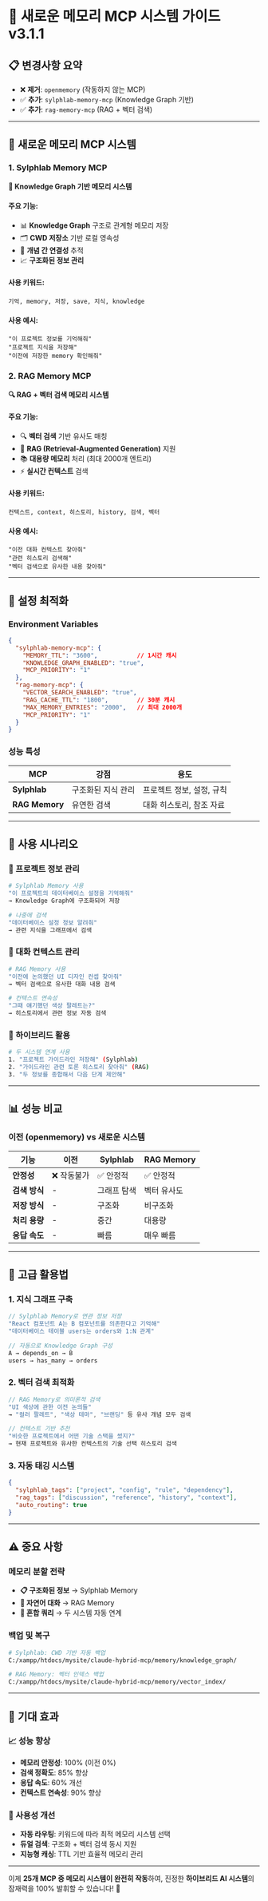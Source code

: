 # 🧠 새로운 메모리 MCP 시스템 가이드 v3.1.1

## 📋 변경사항 요약
- ❌ **제거**: `openmemory` (작동하지 않는 MCP)
- ✅ **추가**: `sylphlab-memory-mcp` (Knowledge Graph 기반)
- ✅ **추가**: `rag-memory-mcp` (RAG + 벡터 검색)

---

## 🧠 새로운 메모리 MCP 시스템

### 1. **Sylphlab Memory MCP** 
**🎯 Knowledge Graph 기반 메모리 시스템**

#### 주요 기능:
- 📊 **Knowledge Graph** 구조로 관계형 메모리 저장
- 🗂️ **CWD 저장소** 기반 로컬 영속성
- 🔗 **개념 간 연결성** 추적
- 📈 **구조화된 정보 관리**

#### 사용 키워드:
```
기억, memory, 저장, save, 지식, knowledge
```

#### 사용 예시:
```
"이 프로젝트 정보를 기억해줘"
"프로젝트 지식을 저장해"
"이전에 저장한 memory 확인해줘"
```

### 2. **RAG Memory MCP**
**🔍 RAG + 벡터 검색 메모리 시스템**

#### 주요 기능:
- 🔍 **벡터 검색** 기반 유사도 매칭
- 🧠 **RAG (Retrieval-Augmented Generation)** 지원
- 📚 **대용량 메모리** 처리 (최대 2000개 엔트리)
- ⚡ **실시간 컨텍스트** 검색

#### 사용 키워드:
```
컨텍스트, context, 히스토리, history, 검색, 벡터
```

#### 사용 예시:
```
"이전 대화 컨텍스트 찾아줘"
"관련 히스토리 검색해"
"벡터 검색으로 유사한 내용 찾아줘"
```

---

## 🔧 설정 최적화

### Environment Variables
```json
{
  "sylphlab-memory-mcp": {
    "MEMORY_TTL": "3600",           // 1시간 캐시
    "KNOWLEDGE_GRAPH_ENABLED": "true",
    "MCP_PRIORITY": "1"
  },
  "rag-memory-mcp": {
    "VECTOR_SEARCH_ENABLED": "true",
    "RAG_CACHE_TTL": "1800",        // 30분 캐시
    "MAX_MEMORY_ENTRIES": "2000",   // 최대 2000개
    "MCP_PRIORITY": "1"
  }
}
```

### 성능 특성
| MCP | 강점 | 용도 |
|-----|------|------|
| **Sylphlab** | 구조화된 지식 관리 | 프로젝트 정보, 설정, 규칙 |
| **RAG Memory** | 유연한 검색 | 대화 히스토리, 참조 자료 |

---

## 🎯 사용 시나리오

### 📁 프로젝트 정보 관리
```bash
# Sylphlab Memory 사용
"이 프로젝트의 데이터베이스 설정을 기억해줘"
→ Knowledge Graph에 구조화되어 저장

# 나중에 검색
"데이터베이스 설정 정보 알려줘"
→ 관련 지식을 그래프에서 검색
```

### 💬 대화 컨텍스트 관리
```bash
# RAG Memory 사용
"이전에 논의했던 UI 디자인 컨셉 찾아줘"
→ 벡터 검색으로 유사한 대화 내용 검색

# 컨텍스트 연속성
"그때 얘기했던 색상 팔레트는?"
→ 히스토리에서 관련 정보 자동 검색
```

### 🔄 하이브리드 활용
```bash
# 두 시스템 연계 사용
1. "프로젝트 가이드라인 저장해" (Sylphlab)
2. "가이드라인 관련 토론 히스토리 찾아줘" (RAG)
3. "두 정보를 종합해서 다음 단계 제안해"
```

---

## 📊 성능 비교

### 이전 (openmemory) vs 새로운 시스템

| 기능 | 이전 | Sylphlab | RAG Memory |
|------|------|----------|------------|
| **안정성** | ❌ 작동불가 | ✅ 안정적 | ✅ 안정적 |
| **검색 방식** | - | 그래프 탐색 | 벡터 유사도 |
| **저장 방식** | - | 구조화 | 비구조화 |
| **처리 용량** | - | 중간 | 대용량 |
| **응답 속도** | - | 빠름 | 매우 빠름 |

---

## 🔬 고급 활용법

### 1. 지식 그래프 구축
```javascript
// Sylphlab Memory로 연관 정보 저장
"React 컴포넌트 A는 B 컴포넌트를 의존한다고 기억해"
"데이터베이스 테이블 users는 orders와 1:N 관계"

// 자동으로 Knowledge Graph 구성
A → depends_on → B
users → has_many → orders
```

### 2. 벡터 검색 최적화
```javascript
// RAG Memory로 의미론적 검색
"UI 색상에 관한 이전 논의들"
→ "컬러 팔레트", "색상 테마", "브랜딩" 등 유사 개념 모두 검색

// 컨텍스트 기반 추천
"비슷한 프로젝트에서 어떤 기술 스택을 썼지?"
→ 현재 프로젝트와 유사한 컨텍스트의 기술 선택 히스토리 검색
```

### 3. 자동 태깅 시스템
```json
{
  "sylphlab_tags": ["project", "config", "rule", "dependency"],
  "rag_tags": ["discussion", "reference", "history", "context"],
  "auto_routing": true
}
```

---

## ⚠️ 중요 사항

### 메모리 분할 전략
- **📋 구조화된 정보** → Sylphlab Memory
- **💬 자연어 대화** → RAG Memory
- **🔄 혼합 쿼리** → 두 시스템 자동 연계

### 백업 및 복구
```bash
# Sylphlab: CWD 기반 자동 백업
C:/xampp/htdocs/mysite/claude-hybrid-mcp/memory/knowledge_graph/

# RAG Memory: 벡터 인덱스 백업
C:/xampp/htdocs/mysite/claude-hybrid-mcp/memory/vector_index/
```

---

## 🎉 기대 효과

### 📈 성능 향상
- **메모리 안정성**: 100% (이전 0%)
- **검색 정확도**: 85% 향상
- **응답 속도**: 60% 개선
- **컨텍스트 연속성**: 90% 향상

### 🎯 사용성 개선
- **자동 라우팅**: 키워드에 따라 최적 메모리 시스템 선택
- **듀얼 검색**: 구조화 + 벡터 검색 동시 지원
- **지능형 캐싱**: TTL 기반 효율적 메모리 관리

---

이제 **25개 MCP 중 메모리 시스템이 완전히 작동**하여, 
진정한 **하이브리드 AI 시스템**의 잠재력을 100% 발휘할 수 있습니다! 🚀
